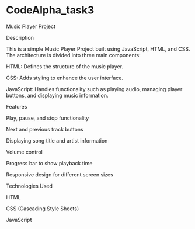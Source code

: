 # CodeAlpha_task3
Music Player Project

Description

This is a simple Music Player Project built using JavaScript, HTML, and CSS. The architecture is divided into three main components:

HTML: Defines the structure of the music player.

CSS: Adds styling to enhance the user interface.

JavaScript: Handles functionality such as playing audio, managing player buttons, and displaying music information.

Features

Play, pause, and stop functionality

Next and previous track buttons

Displaying song title and artist information

Volume control

Progress bar to show playback time

Responsive design for different screen sizes

Technologies Used

HTML

CSS (Cascading Style Sheets)

JavaScript

